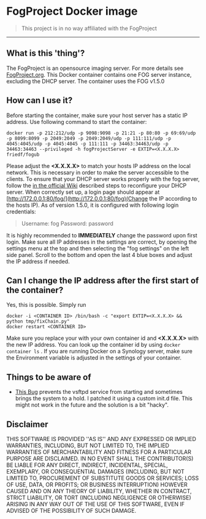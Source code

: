 # FogProject Docker image
>This project is in no way affiliated with the FogProject 
----
## What is this 'thing'?
The FogProject is an opensource imaging server. For more details see [FogProject.org](http://FogProject.org). This Docker container contains one FOG server instance, excluding the DHCP server. The container uses the FOG v1.5.0

## How can I use it?
Before starting the container, make sure your host server has a static IP address.
Use following command to start the container:
```shell
docker run -p 212:212/udp -p 9098:9098 -p 21:21 -p 80:80 -p 69:69/udp -p 8099:8099 -p 2049:2049 -p 2049:2049/udp -p 111:111/udp -p 4045:4045/udp -p 4045:4045 -p 111:111 -p 34463:34463/udp -p 34463:34463 --privileged -h fogProjectServer -e EXTIP=<X.X.X.X> friedf/fogub
```
Please adjust the **<X.X.X.X>** to match your hosts IP address on the local network. This is necessary in order to make the server accessible to the clients. To ensure that your DHCP server works properly with the fog server, follow the [in the official Wiki](https://wiki.fogproject.org/wiki/index.php/Modifying_existing_DHCP_server_to_work_with_FOG) described steps to reconfigure your DHCP server.
When correctly set up, a login page should appear at [http://172.0.0.1:80/fog/](http://172.0.0.1:80/fog)(Change the IP according to the hosts IP). As of version 1.5.0, it is configured with following login credentials:

>Username: fog
>Password: password

It is highly recommended to **IMMEDIATELY** change the password upon first login. Make sure all IP addresses in the settings are correct, by opening the settings menu at the top and then selecting the "fog settings" on the left side panel. Scroll to the bottom and open the last 4 blue boxes and adjust the IP address if needed.
## Can I change the IP address after the first start of the container?
Yes, this is possible. Simply run 
```shell
docker -i <CONTAINER ID> /bin/bash -c "export EXTIP=<X.X.X.X> && python tmp/fixChain.py"
docker restart <CONTAINER ID>
```
Make sure you replace your **<CONTAINER ID>** with your own container id and **<X.X.X.X>** with the new IP address. You can look up the container id by using `docker container ls` . If you are running Docker on a Synology server, make sure the Environment variable is adjusted in the settings of your container.

## Things to be aware of
 - [This Bug](https://bugs.debian.org/cgi-bin/bugreport.cgi?bug=754762) prevents the vsftpd service from starting and sometimes brings the system to a hold. I patched it using a custom init.d file. This might not work in the future and the solution is a bit "hacky".

## Disclaimer
THIS SOFTWARE IS PROVIDED ''AS IS'' AND ANY EXPRESSED OR IMPLIED WARRANTIES, INCLUDING, BUT NOT LIMITED TO, THE IMPLIED WARRANTIES OF MERCHANTABILITY AND FITNESS FOR A PARTICULAR PURPOSE ARE DISCLAIMED. IN NO EVENT SHALL THE CONTRIBUTOR(S) BE LIABLE FOR ANY DIRECT, INDIRECT, INCIDENTAL, SPECIAL, EXEMPLARY, OR CONSEQUENTIAL DAMAGES (INCLUDING, BUT NOT LIMITED TO, PROCUREMENT OF SUBSTITUTE GOODS OR SERVICES; LOSS OF USE, DATA, OR PROFITS; OR BUSINESS INTERRUPTION) HOWEVER CAUSED AND ON ANY THEORY OF LIABILITY, WHETHER IN CONTRACT, STRICT LIABILITY, OR TORT (INCLUDING NEGLIGENCE OR OTHERWISE) ARISING IN ANY WAY OUT OF THE USE OF THIS SOFTWARE, EVEN IF ADVISED OF THE POSSIBILITY OF SUCH DAMAGE.

